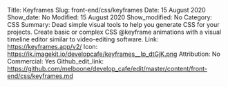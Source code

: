 Title: Keyframes
Slug: front-end/css/keyframes
Date: 15 August 2020
Show_date: No
Modified: 15 August 2020
Show_modified: No
Category: CSS
Summary: Dead simple visual tools to help you generate CSS for your projects. Create basic or complex CSS @keyframe animations with a visual timeline editor similar to video-editing software. 
Link: https://keyframes.app/v2/
Icon: https://ik.imagekit.io/developcafe/keyframes__Ip_dtGjK.png
Attribution: No
Commercial: Yes
Github_edit_link: https://github.com/melboone/develop_cafe/edit/master/content/front-end/css/keyframes.md